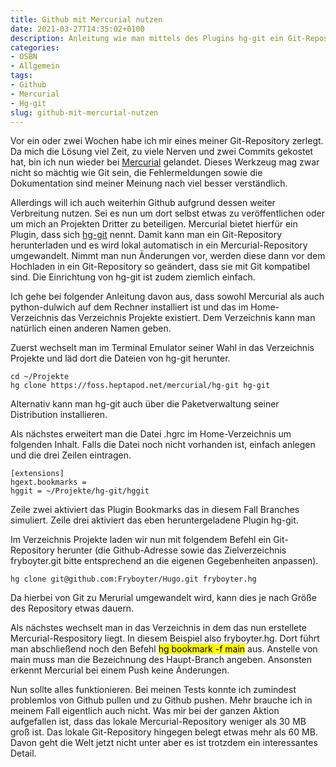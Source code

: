 ```yaml
---
title: Github mit Mercurial nutzen
date: 2021-03-27T14:35:02+0100
description: Anleitung wie man mittels des Plugins hg-git ein Git-Repository mit der Versionsverwaltung Mercurial nutzen kann
categories:
- OSBN
- Allgemein
tags:
- Github
- Mercurial
- Hg-git
slug: github-mit-mercurial-nutzen
---
```

Vor ein oder zwei Wochen habe ich mir eines meiner Git-Repository zerlegt. Da mich die Lösung viel Zeit, zu viele Nerven und zwei Commits gekostet hat, bin ich nun wieder bei [Mercurial](https://www.mercurial-scm.org) gelandet. Dieses Werkzeug mag zwar nicht so mächtig wie Git sein, die Fehlermeldungen sowie die Dokumentation sind meiner Meinung nach viel besser verständlich.

Allerdings will ich auch weiterhin Github aufgrund dessen weiter Verbreitung nutzen. Sei es nun um dort selbst etwas zu veröffentlichen oder um mich an Projekten Dritter zu beteiligen. Mercurial bietet hierfür ein Plugin, dass sich [hg-git](https://foss.heptapod.net/mercurial/hg-git) nennt. Damit kann man ein Git-Repository herunterladen und es wird lokal automatisch in ein Mercurial-Repository umgewandelt. Nimmt man nun Änderungen vor, werden diese dann vor dem Hochladen in ein Git-Repository so geändert, dass sie mit Git kompatibel sind. Die Einrichtung von hg-git ist zudem ziemlich einfach.

Ich gehe bei folgender Anleitung davon aus, dass sowohl Mercurial als auch python-dulwich auf dem Rechner installiert ist und das im Home-Verzeichnis das Verzeichnis Projekte existiert. Dem Verzeichnis kann man natürlich einen anderen Namen geben.

Zuerst wechselt man im Terminal Emulator seiner Wahl in das Verzeichnis Projekte und läd dort die Dateien von hg-git herunter.

<pre class="line-numbers language-bash" style="white-space:pre-wrap;">
<code class="language-bash">cd ~/Projekte
hg clone https://foss.heptapod.net/mercurial/hg-git hg-git</code>
</pre>

Alternativ kann man hg-git auch über die Paketverwaltung seiner Distribution installieren. 

Als nächstes erweitert man die Datei .hgrc im Home-Verzeichnis um folgenden Inhalt. Falls die Datei noch nicht vorhanden ist, einfach anlegen und die drei Zeilen eintragen.

<pre class="line-numbers language-bash" style="white-space:pre-wrap;">
<code class="language-bash">[extensions]
hgext.bookmarks =
hggit = ~/Projekte/hg-git/hggit</code>
</pre>

Zeile zwei aktiviert das Plugin Bookmarks das in diesem Fall Branches simuliert. Zeile drei aktiviert das eben heruntergeladene Plugin hg-git.

Im Verzeichnis Projekte laden wir nun mit folgendem Befehl ein Git-Repository herunter (die Github-Adresse sowie das Zielverzeichnis fryboyter.git bitte entsprechend an die eigenen Gegebenheiten anpassen).

<pre class="line-numbers language-bash" style="white-space:pre-wrap;">
<code class="language-bash">hg clone git@github.com:Fryboyter/Hugo.git fryboyter.hg</code>
</pre>

Da hierbei von Git zu Merurial umgewandelt wird, kann dies je nach Größe des Repository etwas dauern.

Als nächstes wechselt man in das Verzeichnis in dem das nun erstellete Mercurial-Respository liegt. In diesem Beispiel also fryboyter.hg. Dort führt man abschließend noch den Befehl <mark>hg bookmark -f main</mark> aus. Anstelle von main muss man die Bezeichnung des Haupt-Branch angeben. Ansonsten erkennt Mercurial bei einem Push keine Änderungen.

Nun sollte alles funktionieren. Bei meinen Tests konnte ich zumindest problemlos von Github pullen und zu Github pushen. Mehr brauche ich in meinem Fall eigentlich auch nicht. Was mir bei der ganzen Aktion aufgefallen ist, dass das lokale Mercurial-Repository weniger als 30 MB groß ist. Das lokale Git-Repository hingegen belegt etwas mehr als 60 MB. Davon geht die Welt jetzt nicht unter aber es ist trotzdem ein interessantes Detail.
